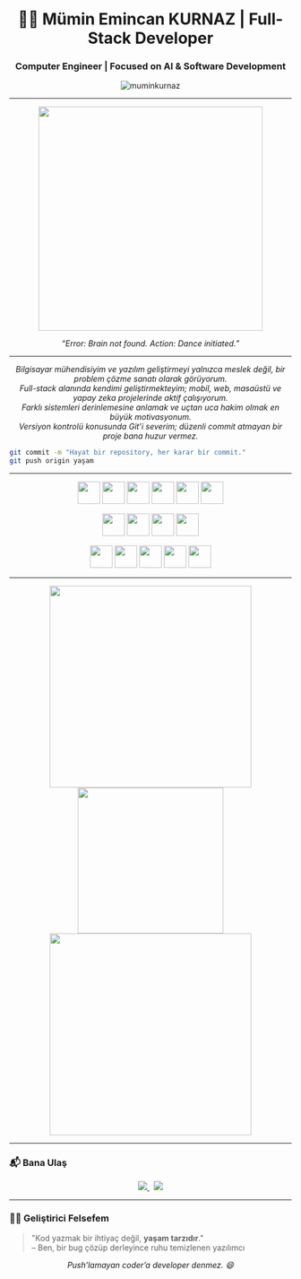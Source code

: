 <h1 align="center">👨‍💻 Mümin Emincan KURNAZ | Full-Stack Developer</h1>
<h3 align="center">Computer Engineer | Focused on AI & Software Development</h3>

<p align="center">
  <img src="https://komarev.com/ghpvc/?username=muminkurnaz&label=Profil%20Görüntüleme&color=0e75b6&style=flat" alt="muminkurnaz" />
</p>

---


<p align="center">
  <img src="https://media.giphy.com/media/MT5UUV1d4CXE2A37Dg/giphy.gif" width="400"/>
</p>

<p align="center">
  <em>“Error: Brain not found. Action: Dance initiated.”</em>
</p>

---

<p align="center">
  <em>
    Bilgisayar mühendisiyim ve yazılım geliştirmeyi yalnızca meslek değil, bir problem çözme sanatı olarak görüyorum. <br>
    Full-stack alanında kendimi geliştirmekteyim; mobil, web, masaüstü ve yapay zeka projelerinde aktif çalışıyorum. <br>
    Farklı sistemleri derinlemesine anlamak ve uçtan uca hakim olmak en büyük motivasyonum. <br>
    Versiyon kontrolü konusunda Git’i severim; düzenli commit atmayan bir proje bana huzur vermez.
  </em>
</p>

```bash
git commit -m "Hayat bir repository, her karar bir commit."
git push origin yaşam
```

---


<p align="center">
  <img src="https://cdn.jsdelivr.net/gh/devicons/devicon/icons/python/python-original.svg" height="40"/>
  <img src="https://cdn.jsdelivr.net/gh/devicons/devicon/icons/csharp/csharp-original.svg" height="40"/>
  <img src="https://cdn.jsdelivr.net/gh/devicons/devicon/icons/flutter/flutter-original.svg" height="40"/>
  <img src="https://cdn.jsdelivr.net/gh/devicons/devicon/icons/react/react-original.svg" height="40"/>
  <img src="https://cdn.jsdelivr.net/gh/devicons/devicon/icons/cplusplus/cplusplus-original.svg" height="40"/>
  <img src="https://cdn.jsdelivr.net/gh/devicons/devicon/icons/dot-net/dot-net-original.svg" height="40"/>
</p>


<p align="center">
  <img src="https://cdn.jsdelivr.net/gh/devicons/devicon/icons/pytorch/pytorch-original.svg" height="40"/>
  <img src="https://cdn.jsdelivr.net/gh/devicons/devicon/icons/opencv/opencv-original.svg" height="40"/>
  <img src="https://www.vectorlogo.zone/logos/tensorflow/tensorflow-icon.svg" height="40"/>
  <img src="https://cdn.jsdelivr.net/gh/devicons/devicon/icons/numpy/numpy-original.svg" height="40"/>
</p>


<p align="center">
  <img src="https://cdn.jsdelivr.net/gh/devicons/devicon/icons/docker/docker-original.svg" height="40"/>
  <img src="https://cdn.jsdelivr.net/gh/devicons/devicon/icons/git/git-original.svg" height="40"/>
  <img src="https://cdn.jsdelivr.net/gh/devicons/devicon/icons/postgresql/postgresql-original.svg" height="40"/>
  <img src="https://cdn.jsdelivr.net/gh/devicons/devicon/icons/mysql/mysql-original.svg" height="40"/>
  <img src="https://www.svgrepo.com/show/303229/microsoft-sql-server-logo.svg" height="40"/>
</p>

---

<p align="center">
  <img src="https://github-readme-stats.vercel.app/api?username=muminkurnaz&show_icons=true&theme=github_dark&hide_border=true" width="360"/>
  <img src="https://github-readme-stats.vercel.app/api/top-langs/?username=muminkurnaz&layout=compact&theme=github_dark&hide_border=true" width="260"/>
  <img src="https://streak-stats.demolab.com?user=muminkurnaz&theme=highcontrast&hide_border=true&mode=weekly&card_width=360" width="360"/>
</p>

---

### 📬 Bana Ulaş

<p align="center">
  <a href="https://www.linkedin.com/in/muminkurnaz/">
    <img src="https://img.shields.io/badge/LinkedIn-0077B5?style=flat&logo=linkedin&logoColor=white" />
  </a>
  &nbsp;
  <a href="mailto:mmnkrnz@gmail.com">
    <img src="https://img.shields.io/badge/Gmail-D14836?style=flat&logo=gmail&logoColor=white" />
  </a>
</p>

---

### 🧘‍♂️ Geliştirici Felsefem

> "Kod yazmak bir ihtiyaç değil, **yaşam tarzıdır**."  
> – Ben, bir bug çözüp derleyince ruhu temizlenen yazılımcı

<p align="center"><em>Push’lamayan coder’a developer denmez. 😄</em></p>
